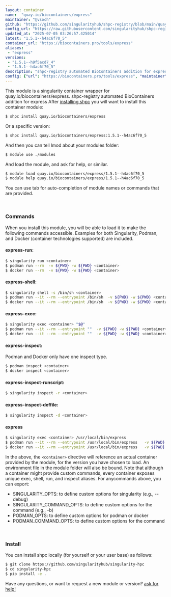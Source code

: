 ```yaml
---
layout: container
name:  "quay.io/biocontainers/express"
maintainer: "@vsoch"
github: "https://github.com/singularityhub/shpc-registry/blob/main/quay.io/biocontainers/express/container.yaml"
config_url: "https://raw.githubusercontent.com/singularityhub/shpc-registry/main/quay.io/biocontainers/express/container.yaml"
updated_at: "2025-07-05 03:26:57.425014"
latest: "1.5.1--h4ac6f70_5"
container_url: "https://biocontainers.pro/tools/express"
aliases:
 - "express"
versions:
 - "1.5.1--h9f5acd7_4"
 - "1.5.1--h4ac6f70_5"
description: "shpc-registry automated BioContainers addition for express"
config: {"url": "https://biocontainers.pro/tools/express", "maintainer": "@vsoch", "description": "shpc-registry automated BioContainers addition for express", "latest": {"1.5.1--h4ac6f70_5": "sha256:46117ecce1459271890c1095a8bea2293abd8ed0cbd44f9d8e981e6bdd6a0dd8"}, "tags": {"1.5.1--h9f5acd7_4": "sha256:47689fffe3e46a7195ad0d4784732e37840f78d23f1d10b86c99d4edc68a15a6", "1.5.1--h4ac6f70_5": "sha256:46117ecce1459271890c1095a8bea2293abd8ed0cbd44f9d8e981e6bdd6a0dd8"}, "docker": "quay.io/biocontainers/express", "aliases": {"express": "/usr/local/bin/express"}}
---
```


This module is a singularity container wrapper for quay.io/biocontainers/express.
shpc-registry automated BioContainers addition for express
After [installing shpc](#install) you will want to install this container module:


```bash
$ shpc install quay.io/biocontainers/express
```

Or a specific version:

```bash
$ shpc install quay.io/biocontainers/express:1.5.1--h4ac6f70_5
```

And then you can tell lmod about your modules folder:

```bash
$ module use ./modules
```

And load the module, and ask for help, or similar.

```bash
$ module load quay.io/biocontainers/express/1.5.1--h4ac6f70_5
$ module help quay.io/biocontainers/express/1.5.1--h4ac6f70_5
```

You can use tab for auto-completion of module names or commands that are provided.

<br>

### Commands

When you install this module, you will be able to load it to make the following commands accessible.
Examples for both Singularity, Podman, and Docker (container technologies supported) are included.

#### express-run:

```bash
$ singularity run <container>
$ podman run --rm  -v ${PWD} -w ${PWD} <container>
$ docker run --rm  -v ${PWD} -w ${PWD} <container>
```

#### express-shell:

```bash
$ singularity shell -s /bin/sh <container>
$ podman run --it --rm --entrypoint /bin/sh  -v ${PWD} -w ${PWD} <container>
$ docker run --it --rm --entrypoint /bin/sh  -v ${PWD} -w ${PWD} <container>
```

#### express-exec:

```bash
$ singularity exec <container> "$@"
$ podman run --it --rm --entrypoint ""  -v ${PWD} -w ${PWD} <container> "$@"
$ docker run --it --rm --entrypoint ""  -v ${PWD} -w ${PWD} <container> "$@"
```

#### express-inspect:

Podman and Docker only have one inspect type.

```bash
$ podman inspect <container>
$ docker inspect <container>
```

#### express-inspect-runscript:

```bash
$ singularity inspect -r <container>
```

#### express-inspect-deffile:

```bash
$ singularity inspect -d <container>
```


#### express

```bash
$ singularity exec <container> /usr/local/bin/express
$ podman run --it --rm --entrypoint /usr/local/bin/express   -v ${PWD} -w ${PWD} <container> -c " $@"
$ docker run --it --rm --entrypoint /usr/local/bin/express   -v ${PWD} -w ${PWD} <container> -c " $@"
```



In the above, the `<container>` directive will reference an actual container provided
by the module, for the version you have chosen to load. An environment file in the
module folder will also be bound. Note that although a container
might provide custom commands, every container exposes unique exec, shell, run, and
inspect aliases. For anycommands above, you can export:

 - SINGULARITY_OPTS: to define custom options for singularity (e.g., --debug)
 - SINGULARITY_COMMAND_OPTS: to define custom options for the command (e.g., -b)
 - PODMAN_OPTS: to define custom options for podman or docker
 - PODMAN_COMMAND_OPTS: to define custom options for the command

<br>

### Install

You can install shpc locally (for yourself or your user base) as follows:

```bash
$ git clone https://github.com/singularityhub/singularity-hpc
$ cd singularity-hpc
$ pip install -e .
```

Have any questions, or want to request a new module or version? [ask for help!](https://github.com/singularityhub/singularity-hpc/issues)